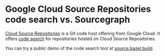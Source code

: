 # Google Cloud Source Repositories code search vs. Sourcegraph

[Cloud Source Repositories](https://cloud.google.com/source-repositories/) is a Git code host offering from Google Cloud. It offers [code search](https://cloud.google.com/source-repositories/docs/searching-code) for repositories hosted on Cloud Source Repositories.

You can try a public demo of the code search tool at [source.bazel.build](https://source.bazel.build/).
